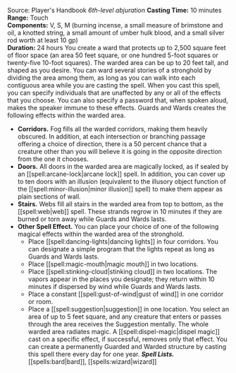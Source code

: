 Source: Player's Handbook
*6th-level abjuration*
**Casting Time:** 10 minutes  
**Range:** Touch  
**Components:** V, S, M (burning incense, a small measure of brimstone and oil, a knotted string, a small amount of umber hulk blood, and a small silver rod worth at least 10 gp)  
**Duration:** 24 hours
You create a ward that protects up to 2,500 square feet of floor space (an area 50 feet square, or one hundred 5-foot squares or twenty-five 10-foot squares). The warded area can be up to 20 feet tall, and shaped as you desire. You can ward several stories of a stronghold by dividing the area among them, as long as you can walk into each contiguous area while you are casting the spell.
When you cast this spell, you can specify individuals that are unaffected by any or all of the effects that you choose. You can also specify a password that, when spoken aloud, makes the speaker immune to these effects.
Guards and Wards creates the following effects within the warded area.
* **Corridors.** Fog fills all the warded corridors, making them heavily obscured. In addition, at each intersection or branching passage offering a choice of direction, there is a 50 percent chance that a creature other than you will believe it is going in the opposite direction from the one it chooses.
* **Doors.** All doors in the warded area are magically locked, as if sealed by an [[spell:arcane-lock|arcane lock]] spell. In addition, you can cover up to ten doors with an illusion (equivalent to the illusory object function of the [[spell:minor-illusion|minor illusion]] spell) to make them appear as plain sections of wall.
* **Stairs.** Webs fill all stairs in the warded area from top to bottom, as the [[spell:web|web]] spell. These strands regrow in 10 minutes if they are burned or torn away while Guards and Wards lasts.
* **Other Spell Effect.** You can place your choice of one of the following magical effects within the warded area of the stronghold.
	+ Place [[spell:dancing-lights|dancing lights]] in four corridors. You can designate a simple program that the lights repeat as long as Guards and Wards lasts.
	+ Place [[spell:magic-mouth|magic mouth]] in two locations.
	+ Place [[spell:stinking-cloud|stinking cloud]] in two locations. The vapors appear in the places you designate; they return within 10 minutes if dispersed by wind while Guards and Wards lasts.
	+ Place a constant [[spell:gust-of-wind|gust of wind]] in one corridor or room.
	+ Place a [[spell:suggestion|suggestion]] in one location. You select an area of up to 5 feet square, and any creature that enters or passes through the area receives the Suggestion mentally.
The whole warded area radiates magic. A [[spell:dispel-magic|dispel magic]] cast on a specific effect, if successful, removes only that effect. You can create a permanently Guarded and Warded structure by casting this spell there every day for one year.
***Spell Lists.*** [[spells:bard|bard]], [[spells:wizard|wizard]]